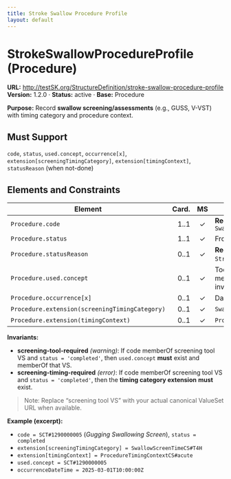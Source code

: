 ```yaml
---
title: Stroke Swallow Procedure Profile
layout: default
---
```


# StrokeSwallowProcedureProfile (Procedure)

**URL:** http://testSK.org/StructureDefinition/stroke-swallow-procedure-profile  
**Version:** 1.2.0 · **Status:** active · **Base:** Procedure

**Purpose:** Record **swallow screening/assessments** (e.g., GUSS, V-VST) with timing category and procedure context.

## Must Support
`code`, `status`, `used.concept`, `occurrence[x]`, `extension[screeningTimingCategory]`, `extension[timingContext]`, `statusReason` (when not-done)

## Elements and Constraints

| Element | Card. | MS | Binding/Notes |
|---|---:|:---:|---|
| `Procedure.code` | 1..1 | ✓ | **Required** binding to `SwallowProceduresVS` |
| `Procedure.status` | 1..1 | ✓ | From `event-status` |
| `Procedure.statusReason` | 0..1 | ✓ | **Required** binding to `StrokeProcNotDoneReasonVS` when used |
| `Procedure.used.concept` | 0..1 | ✓ | Tool used; when completed, **should** memberOf screening tool VS (see invariant) |
| `Procedure.occurrence[x]` | 0..1 | ✓ | Date/DateTime |
| `Procedure.extension(screeningTimingCategory)` | 0..1 | ✓ | `SwallowingScreeningTimingCategoryExt` |
| `Procedure.extension(timingContext)` | 0..1 | ✓ | `ProcedureTimingContextExtension` |

**Invariants:**  
- **screening-tool-required** *(warning)*: If code memberOf screening tool VS and `status = 'completed'`, then `used.concept` **must** exist and memberOf that VS.  
- **screening-timing-required** *(error)*: If code memberOf screening tool VS and `status = 'completed'`, then the **timing category extension** **must** exist.

> Note: Replace “screening tool VS” with your actual canonical ValueSet URL when available.

**Example (excerpt):**  
- `code = SCT#1290000005` (*Gugging Swallowing Screen*), `status = completed`  
- `extension[screeningTimingCategory] = SwallowScreenTimeCS#T4H`  
- `extension[timingContext] = ProcedureTimingContextCS#acute`  
- `used.concept = SCT#1290000005`  
- `occurrenceDateTime = 2025-03-01T10:00:00Z`
